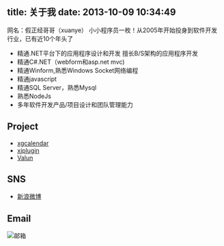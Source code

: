 title: 关于我
date: 2013-10-09 10:34:49
---
网名：假正经哥哥（xuanye）
小小程序员一枚！从2005年开始投身到软件开发行业，已有近10个年头了  

- 精通.NET平台下的应用程序设计和开发 擅长B/S架构的应用程序开发   
- 精通C#.NET（webform和asp.net mvc)   
- 精通Winform,熟悉Windows Socket网络编程   
- 精通javascript  
- 精通SQL Server，熟悉Mysql   
- 熟悉NodeJs   
- 多年软件开发产品/项目设计和团队管理能力   


**Project**
---
- [xgcalendar](https://github.com/xuanye/xgcalendar "类似google calendar的日历控件")  
- [xjplugin](https://github.com/xuanye/xjplugin "一些js控件，tree，grid，datepicker等")
- [Valun](http://git.oschina.net/xuanye-wan/Vulcan "一个基于C#的数据库链接托管程序，依赖Dapper.net")

**SNS**
---  
- [新浪微博](http://weibo.com/redhu "新浪微博")

**Email**
---
![邮箱](http://ww1.sinaimg.cn/large/697065c1gw1e9evq9bpoug205f00m0si.gif)